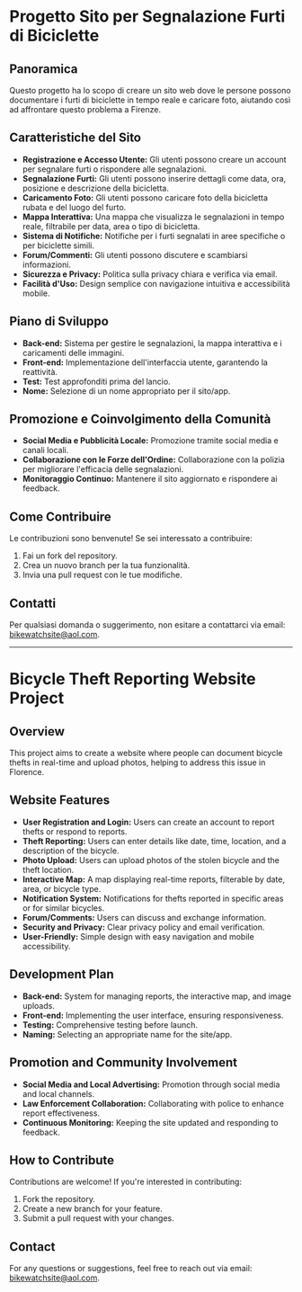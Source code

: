 # Progetto Sito per Segnalazione Furti di Biciclette

## Panoramica
Questo progetto ha lo scopo di creare un sito web dove le persone possono documentare i furti di biciclette in tempo reale e caricare foto, aiutando così ad affrontare questo problema a Firenze.

## Caratteristiche del Sito
- **Registrazione e Accesso Utente:** Gli utenti possono creare un account per segnalare furti o rispondere alle segnalazioni.
- **Segnalazione Furti:** Gli utenti possono inserire dettagli come data, ora, posizione e descrizione della bicicletta.
- **Caricamento Foto:** Gli utenti possono caricare foto della bicicletta rubata e del luogo del furto.
- **Mappa Interattiva:** Una mappa che visualizza le segnalazioni in tempo reale, filtrabile per data, area o tipo di bicicletta.
- **Sistema di Notifiche:** Notifiche per i furti segnalati in aree specifiche o per biciclette simili.
- **Forum/Commenti:** Gli utenti possono discutere e scambiarsi informazioni.
- **Sicurezza e Privacy:** Politica sulla privacy chiara e verifica via email.
- **Facilità d'Uso:** Design semplice con navigazione intuitiva e accessibilità mobile.

## Piano di Sviluppo
- **Back-end:** Sistema per gestire le segnalazioni, la mappa interattiva e i caricamenti delle immagini.
- **Front-end:** Implementazione dell'interfaccia utente, garantendo la reattività.
- **Test:** Test approfonditi prima del lancio.
- **Nome:** Selezione di un nome appropriato per il sito/app.

## Promozione e Coinvolgimento della Comunità
- **Social Media e Pubblicità Locale:** Promozione tramite social media e canali locali.
- **Collaborazione con le Forze dell'Ordine:** Collaborazione con la polizia per migliorare l'efficacia delle segnalazioni.
- **Monitoraggio Continuo:** Mantenere il sito aggiornato e rispondere ai feedback.

## Come Contribuire
Le contribuzioni sono benvenute! Se sei interessato a contribuire:
1. Fai un fork del repository.
2. Crea un nuovo branch per la tua funzionalità.
3. Invia una pull request con le tue modifiche.

## Contatti
Per qualsiasi domanda o suggerimento, non esitare a contattarci via email: [bikewatchsite@aol.com](mailto:bikewatchsite@aol.com).

---

# Bicycle Theft Reporting Website Project

## Overview
This project aims to create a website where people can document bicycle thefts in real-time and upload photos, helping to address this issue in Florence.

## Website Features
- **User Registration and Login:** Users can create an account to report thefts or respond to reports.
- **Theft Reporting:** Users can enter details like date, time, location, and a description of the bicycle.
- **Photo Upload:** Users can upload photos of the stolen bicycle and the theft location.
- **Interactive Map:** A map displaying real-time reports, filterable by date, area, or bicycle type.
- **Notification System:** Notifications for thefts reported in specific areas or for similar bicycles.
- **Forum/Comments:** Users can discuss and exchange information.
- **Security and Privacy:** Clear privacy policy and email verification.
- **User-Friendly:** Simple design with easy navigation and mobile accessibility.

## Development Plan
- **Back-end:** System for managing reports, the interactive map, and image uploads.
- **Front-end:** Implementing the user interface, ensuring responsiveness.
- **Testing:** Comprehensive testing before launch.
- **Naming:** Selecting an appropriate name for the site/app.

## Promotion and Community Involvement
- **Social Media and Local Advertising:** Promotion through social media and local channels.
- **Law Enforcement Collaboration:** Collaborating with police to enhance report effectiveness.
- **Continuous Monitoring:** Keeping the site updated and responding to feedback.

## How to Contribute
Contributions are welcome! If you're interested in contributing:
1. Fork the repository.
2. Create a new branch for your feature.
3. Submit a pull request with your changes.

## Contact
For any questions or suggestions, feel free to reach out via email: [bikewatchsite@aol.com](mailto:bikewatchsite@aol.com).


